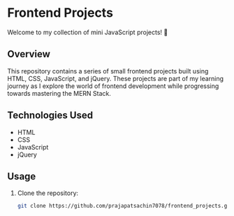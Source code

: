 # Frontend Projects

Welcome to my collection of mini JavaScript projects! 🚀

## Overview

This repository contains a series of small frontend projects built using HTML, CSS, JavaScript, and jQuery. These projects are part of my learning journey as I explore the world of frontend development while progressing towards mastering the MERN Stack.

## Technologies Used

- HTML
- CSS
- JavaScript
- jQuery

## Usage

1. Clone the repository:

   ```bash
   git clone https://github.com/prajapatsachin7078/frontend_projects.git
